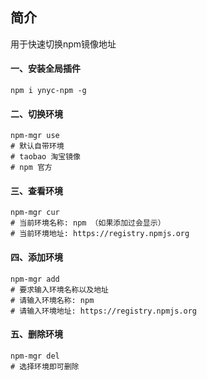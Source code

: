 ## 简介

用于快速切换npm镜像地址



#### 一、安装全局插件

```shell
npm i ynyc-npm -g
```



#### 二、切换环境

```shell
npm-mgr use
# 默认自带环境
# taobao 淘宝镜像
# npm 官方
```



#### 三、查看环境

```shell
npm-mgr cur
# 当前环境名称: npm （如果添加过会显示）
# 当前环境地址: https://registry.npmjs.org
```



#### 四、添加环境

```shell
npm-mgr add
# 要求输入环境名称以及地址
# 请输入环境名称: npm
# 请输入环境地址: https://registry.npmjs.org
```



#### 五、删除环境

```shell
npm-mgr del
# 选择环境即可删除
```


